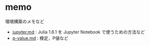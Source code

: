 # memo
環境構築のメモなど

- [jupyter.md](https://github.com/cptHausdorff/memo/blob/f5dfbf8ee2846e0362505d00f5a54c6aafeeac21/jupyter.md) : Julia 1.6.1 を Jupyter Notebook で使うための方法など
- [p-value.md](https://github.com/cptHausdorff/memo/blob/f5dfbf8ee2846e0362505d00f5a54c6aafeeac21/p-value.md) : 検定，P値など
